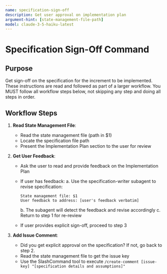 ```yaml
---
name: specification-sign-off
description: Get user approval on implementation plan
argument-hint: [state-management-file-path]
model: claude-3-5-haiku-latest
---
```


# Specification Sign-Off Command

## Purpose

Get sign-off on the specification for the increment to be implemented.
These instructions are read and followed as part of a larger workflow.
You MUST follow all workflow steps below, not skipping any step and doing all steps in order.

## Workflow Steps

1. **Read State Management File**:
   - Read the state management file (path in $1)
   - Locate the specification file path
   - Present the Implementation Plan section to the user for review

2. **Get User Feedback**:
   - Ask the user to read and provide feedback on the Implementation Plan
   - If user has feedback:
     a. Use the specification-writer subagent to revise specification:

        ```text
        State management file: $1
        User feedback to address: [user's feedback verbatim]
        ```

     b. The subagent will detect the feedback and revise accordingly
     c. Return to step 1 for re-review
   - If user provides explicit sign-off, proceed to step 3

3. **Add Issue Comment**:
   - Did you get explicit approval on the specification? If not, go back to step 2.
   - Read the state management file to get the issue key
   - Use the SlashCommand tool to execute `/create-comment [issue-key] "[specification details and assumptions]"`
